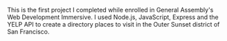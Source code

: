 This is the first project I completed while enrolled in General Assembly's Web Development Immersive. I used Node.js, JavaScript, Express and the YELP API to create a directory places to visit in the Outer Sunset district of San Francisco. 
